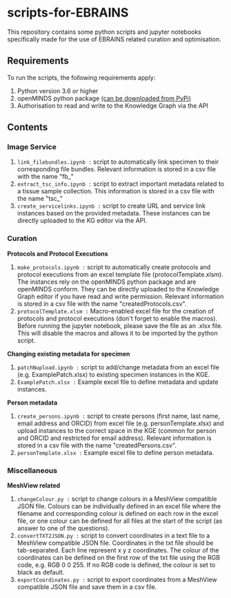# scripts-for-EBRAINS

This repository contains some python scripts and jupyter notebooks specifically made for the use of EBRAINS related curation and optimisation.

## Requirements

To run the scripts, the following requirements apply:
1. Python version 3.6 or higher
2. openMINDS python package [(can be downloaded from PyPi)](https://pypi.org/project/openMINDS/)
3. Authorisation to read and write to the Knowledge Graph via the API

## Contents

### Image Service
1. ``link_filebundles.ipynb :`` script to automatically link specimen to their corresponding file bundles. Relevant information is stored in a csv file with the name "fb_<dataset version uuid>"
2. ``extract_tsc_info.ipynb :`` script to extract important metadata related to a tissue sample collection. This information is stored in a csv file with the name "tsc_<dataset version uuid>"
3. ``create_servicelinks.ipynb :`` script to create URL and service link instances based on the provided metadata. These instances can be directly uploaded to the KG editor via the API.

### Curation
**Protocols and Protocol Executions**
1. ``make_protocols.ipynb :`` script to automatically create protocols and protocol executions from an excel template file (protocolTemplate.xlsm). The instances rely on the openMINDS python package and are openMINDS conform. They can be directly uploaded to the Knowledge Graph editor if you have read and write permission. Relevant information is stored in a csv file with the name "createdProtocols.csv".
2. ``protocolTemplate.xlsm :`` Macro-enabled excel file for the creation of protocols and protocol executions (don't forget to enable the macros). Before running the jupyter notebook, please save the file as an .xlsx file. This will disable the macros and allows it to be imported by the python script.

**Changing existing metadata for specimen**
1. ``patchNupload.ipynb :`` script to add/change metadata from an excel file (e.g. ExamplePatch.xlsx) to existing specimen instances in the KGE.
2. ``ExamplePatch.xlsx :`` Example excel file to define metadata and update instances.

**Person metadata**
1. ``create_persons.ipynb :`` script to create persons (first name, last name, email address and ORCID) from excel file (e.g. personTemplate.xlsx) and upload instances to the correct space in the KGE (common for person and ORCID and restricted for email address). Relevant information is stored in a csv file with the name "createdPersons.csv".
2. ``personTemplate.xlsx :`` Example excel file to define person metadata.

### Miscellaneous
**MeshView related**
1. ``changeColour.py :`` script to change colours in a MeshView compatible JSON file. Colours can be individually defined in an excel file where the filename and corresponding colour is defined on each row in the excel file, or one colour can be defined for all files at the start of the script (as answer to one of the questions).
2. ``convertTXT2JSON.py :`` script to convert coordinates in a text file to a MeshView compatible JSON file. Coordinates in the txt file should be tab-separated. Each line represent x y z coordinates. The colour of the coordinates can be defined on the first row of the txt file using the RGB code, e.g. RGB 0 0 255. If no RGB code is defined, the colour is set to black as default.
3. ``exportCoordinates.py :`` script to export coordinates from a MeshView compatible JSON file and save them in a csv file.
